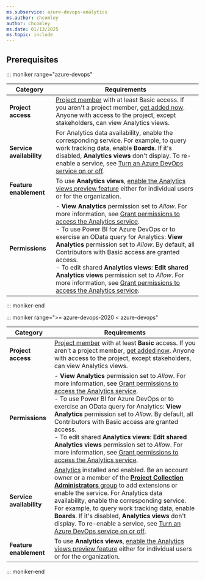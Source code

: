```yaml
---
ms.subservice: azure-devops-analytics
ms.author: chcomley
author: chcomley
ms.date: 01/13/2025
ms.topic: include
---
```



## Prerequisites


::: moniker range="azure-devops"

| Category | Requirements |
|--------------|-------------|
| **Project access** | [Project member](../../organizations/accounts/add-organization-users.md) with at least Basic access. If you aren't a project member, [get added now](../../../organizations/accounts/add-organization-users.md). Anyone with access to the project, except stakeholders, can view Analytics views. |
| **Service availability** | For Analytics data availability, enable the corresponding service. For example, to query work tracking data, enable **Boards**. If it's disabled, **Analytics views** don't display. To re-enable a service, see [Turn an Azure DevOps service on or off](../../../organizations/settings/set-services.md). |
| **Feature enablement** | To use **Analytics views**, [enable the Analytics views preview feature](../../../project/navigation/preview-features.md) either for individual users or for the organization. |
| **Permissions** | - **View Analytics** permission set to *Allow*. For more information, see [Grant permissions to access the Analytics service](../analytics-security.md). <br>- To use Power BI for Azure DevOps or to exercise an OData query for Analytics: **View Analytics** permission set to *Allow*. By default, all Contributors with Basic access are granted access. <br> - To edit shared **Analytics views**: **Edit shared Analytics views** permission set to *Allow*. For more information, see [Grant permissions to access the Analytics service](../analytics-security.md). |

::: moniker-end

::: moniker range=">= azure-devops-2020 < azure-devops"

| Category | Requirements |
|--------------|-------------|
| **Project access** | [Project member](../../organizations/accounts/add-organization-users.md) with at least **Basic** access. If you aren't a project member, [get added now](../../../organizations/security/add-users-team-project.md). Anyone with access to the project, except stakeholders, can view Analytics views. |
| **Permissions** | - **View Analytics** permission set to *Allow*. For more information, see [Grant permissions to access the Analytics service](../analytics-security.md).<br>- To use Power BI for Azure DevOps or to exercise an OData query for Analytics: **View Analytics** permission set to *Allow*. By default, all Contributors with Basic access are granted access. <br>- To edit shared **Analytics views**: **Edit shared Analytics views** permission set to *Allow*. For more information, see [Grant permissions to access the Analytics service](../analytics-security.md). |
| **Service availability** | [Analytics](../../dashboards/analytics-extension.md) installed and enabled. Be an account owner or a member of the [**Project Collection Administrators** group](../../../organizations/security/change-organization-collection-level-permissions.md) to add extensions or enable the service. For Analytics data availability, enable the corresponding service. For example, to query work tracking data, enable **Boards**. If it's disabled, **Analytics views** don't display. To re-enable a service, see [Turn an Azure DevOps service on or off](../../../organizations/settings/set-services.md). |
| **Feature enablement** | To use **Analytics views**, [enable the Analytics views preview feature](../../../project/navigation/preview-features.md) either for individual users or for the organization. |

::: moniker-end
